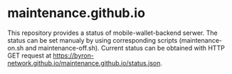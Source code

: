 # maintenance.github.io

This repository provides a status of mobile-wallet-backend serwer. The status can be set manualy by using corresponding scripts (maintenance-on.sh and maintenance-off.sh). Current status can be obtained with HTTP GET request at https://byron-network.github.io/maintenance.github.io/status.json.
